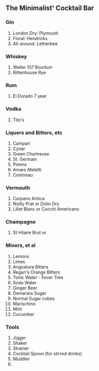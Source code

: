 ## The Minimalist' Cocktail Bar

### Gin

1. London Dry: Plymouth
2. Floral: Hendricks
3. All-around: Letherbee

### Whiskey

1. Weller 107 Bourbon
2. Rittenhouse Rye

### Rum

1. El Dorado 7 year

### Vodka

1. Tito's

### Liquers and Bitters, etc

1. Campari
2. Cynar
3. Green Chartreuse
4. St. Germain
5. Pimms
6. Amaro Meletti 
7. Cointreau

### Vermouth

1. Carpano Antica
2. Noilly Prat or Dolin Dry
3. Lillet Blanc or Cocchi Americano


### Champagne

1. St Hilaire Brut or 

### Mixers, et al

1. Lemons
2. Limes
3. Angostura Bitters 
4. Regan's Orange Bitters
5. Tonic Water - Fever Tree
6. Soda Water
7. Ginger Beer
8. Demarara Sugar
9. Normal Sugar cubes
10. Marischino
11. Mint
12. Cucumber

### Tools

1. Jigger
2. Shaker
3. Strainer
4. Cocktail Spoon (for stirred drinks)
5. Muddler
6. 




